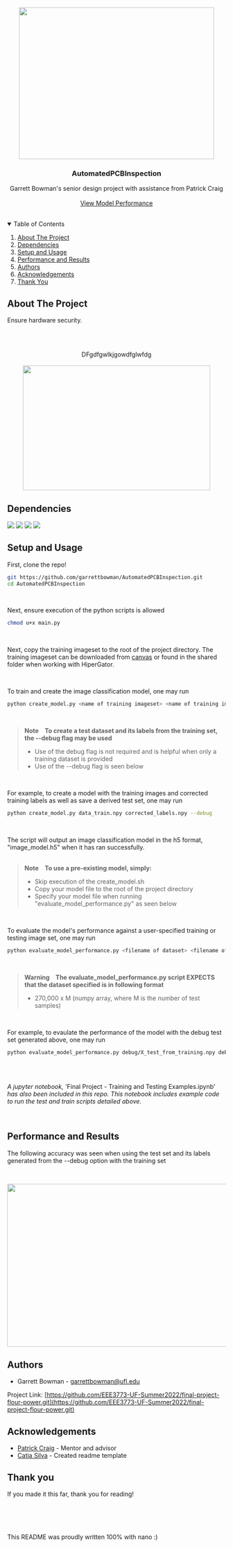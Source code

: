 <!-- PROJECT LOGO -->
<br />
<p align="center">
  <img src="images/main2.png" width="450" height="350">

  <h3 align="center"> AutomatedPCBInspection</h3>

  <p align="center">
    Garrett Bowman's senior design project with assistance from Patrick Craig
    <br />
    <br />
    <a href="#performance-and-results">View Model Performance</a>
    <br />
  </p>
</p>

<br />

<!-- TABLE OF CONTENTS -->
<details open="open">
  <summary>Table of Contents</summary>
  <ol>
    <li><a href="#about-the-project">About The Project</a></li>
    <li><a href="#dependencies">Dependencies</a></li>
    <li><a href="#setup-and-usage">Setup and Usage</a></li>
    <li><a href="#performance-and-results">Performance and Results</a></li>
    <li><a href="#authors">Authors</a></li>
    <li><a href="#acknowledgements">Acknowledgements</a></li>
    <li><a href="#thank-you">Thank You</a></li>
  </ol>
</details>


<!-- ABOUT THE PROJECT -->
## About The Project
Ensure hardware security.

<br />

<br />

<p align="center">
    DFgdfgwlkjgowdfglwfdg
    <br />
    <br />
    <img src=images/eye.png width=432 height=288>
</p>


<!-- (more information and explanation may be added here) -->


<!-- Dependencies -->

## Dependencies

 <img src=images/galac.jpg>
 <img src=images/ros2.png>
 <img src=images/py3.png>
 <img src=images/realsense.png>
 

<!-- Setup and Usage -->

## Setup and Usage

First, clone the repo!
```sh
git https://github.com/garrettbowman/AutomatedPCBInspection.git
cd AutomatedPCBInspection
```
<br />

Next, ensure execution of the python scripts is allowed
```sh
chmod u+x main.py
```
<br />

Next, copy the training imageset to the root of the project directory. The training imageset can be downloaded from 
[canvas](https://ufl.instructure.com/courses/455012/files/69385213/download) or found in the shared folder when working with HiperGator.

<br />

To train and create the image classification model, one may run
```sh
python create_model.py <name of training imageset> <name of training imageset labels>
```
<br />

> **Note** **To create a test dataset and its labels from the training set, the --debug flag may be used** <br />
> * Use of the debug flag is not required and is helpful when only a training dataset is provided <br />
> * Use of the --debug flag is seen below
<br />

For example, to create a model with the training images and corrected training labels as well as save a derived test set, one may 
run
```sh
python create_model.py data_train.npy corrected_labels.npy --debug
```
<br />

The script will output an image classification model in the h5 format, "image_model.h5" when it has ran successfully.
<br />
<br />

> **Note** **To use a pre-existing model, simply:**
> * Skip execution of the create_model.sh
> * Copy your model file to the root of the project directory
> * Specify your model file when running "evaluate_model_performance.py" as seen below
<br />

To evaluate the model's performance against a user-specified training or testing image set, one may run
```sh
python evaluate_model_performance.py <filename of dataset> <filename of dataset labels <filename of model.h>
```
<br />

> **Warning** **The evaluate_model_performance.py script EXPECTS that the dataset specified is in following format** <br />
> * 270,000 x M (numpy array, where M is the number of test samples)
<br />

For example, to evaulate the performance of the model with the debug test set generated above, one may run
```sh
python evaluate_model_performance.py debug/X_test_from_training.npy debug/X_test_from_training_labels.npy image_model.h5
```
<br />
<br />

*A jupyter notebook,* 'Final Project - Training and Testing Examples.ipynb' *has also been included in this repo. This 
notebook 
includes example code to run the test and train scripts detailed above.*

<br />

<!-- Performance and Results -->
## Performance and Results

The following accuracy was seen when using the test set and its labels generated from the --debug option with the training set

<br />

<p align="center">   
  <img src="images/classification_report.png" width="505" height="376">
</p>

<!-- Authors -->
## Authors

* Garrett Bowman - garrettbowman@ufl.edu

Project Link: [https://github.com/EEE3773-UF-Summer2022/final-project-flour-power.git](https://github.com/EEE3773-UF-Summer2022/final-project-flour-power.git)


<!-- ACKNOWLEDGEMENTS -->
## Acknowledgements

* [Patrick Craig](https://faculty.eng.ufl.edu/catia-silva/) - Mentor and advisor
* [Catia Silva](https://faculty.eng.ufl.edu/catia-silva/) - Created readme template

## Thank you

If you made it this far, thank you for reading!

<br />
<br />
<br />
<br />
This README was proudly written 100% with nano :)

